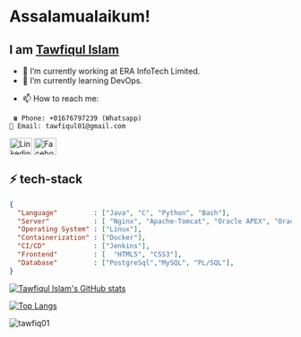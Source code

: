 


# Assalamualaikum! 

## I am <a href="#">Tawfiqul Islam</a>

- 🔭 I’m currently working at ERA InfoTech Limited.
- 🌱 I’m currently learning DevOps.
<!-- - 👯 I’m looking to collaborate on ...
- 🤔 I’m looking for help with ... 
- 💬 Ask me about ...
- 😄 Pronouns: ...
- ⚡ Fun fact: ...-->
- 📫 How to reach me:
<!-- <h3 align="left">Contact Info</h3> -->
     ☎ Phone: +01676797239 (Whatsapp)
    📨 Email: tawfiqul01@gmail.com
<p align="left">
<a href="https://www.linkedin.com/in/tawfiqulislam/" target="blank"><img align="center" src="https://raw.githubusercontent.com/rahuldkjain/github-profile-readme-generator/master/src/images/icons/Social/linked-in-alt.svg" alt="Linkedin" height="30" width="40" /></a>
<a href="https://www.facebook.com/tawfiqul.islam01/" target="blank"><img align="center" src="https://raw.githubusercontent.com/rahuldkjain/github-profile-readme-generator/master/src/images/icons/Social/facebook.svg" alt="Faceboot" height="30" width="40" /></a>
</p>

## ⚡ tech-stack
```json
{
  "Language"         : ["Java", "C", "Python", "Bash"],
  "Server"           : [ "Nginx", "Apache-Tomcat", "Oracle APEX", "Oracle ORDS"],
  "Operating System" : ["Linux"],
  "Containerization" : ["Docker"],
  "CI/CD"            : ["Jenkins"],
  "Frontend"         : [  "HTML5", "CSS3"],
  "Database"         : ["PostgreSql","MySQL", "PL/SQL"],
}
```

[![Tawfiqul Islam's GitHub stats](https://github-readme-stats.vercel.app/api?username=tawfiq01&show_icons=true&theme=onedark&count_private=true&findTotalCommits=true&hide=contribs)](https://github.com/tawfiq01/github-readme-stats)

[![Top Langs](https://github-readme-stats.vercel.app/api/top-langs/?username=tawfiq01&show_icons=true&theme=onedark&count_private=true&layout=compact&langs_count=10)](https://github.com/tawfiq01/github-readme-stats)

<p><img align="center" src="https://github-readme-streak-stats.herokuapp.com/?user=tawfiq01&theme=onedark" alt="tawfiq01" /></p>

